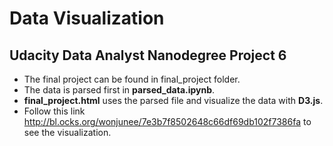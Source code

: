 # Data Visualization
## Udacity Data Analyst Nanodegree Project 6
- The final project can be found in final_project folder.
- The data is parsed first in **parsed_data.ipynb**.
- **final_project.html** uses the parsed file and visualize the data with **D3.js**.
- Follow this link http://bl.ocks.org/wonjunee/7e3b7f8502648c66df69db102f7386fa to see the visualization.